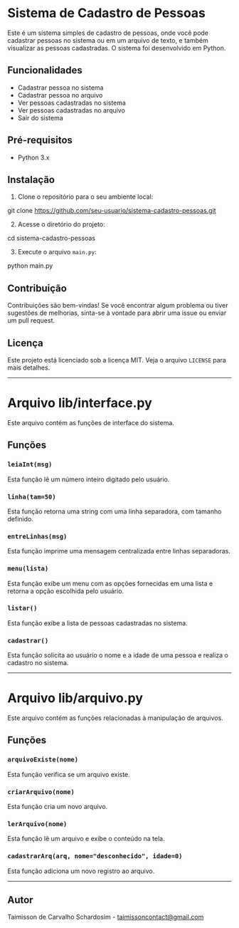 # Sistema de Cadastro de Pessoas

Este é um sistema simples de cadastro de pessoas, onde você pode cadastrar pessoas no sistema ou em um arquivo de texto, e também visualizar as pessoas cadastradas. O sistema foi desenvolvido em Python.

## Funcionalidades

- Cadastrar pessoa no sistema
- Cadastrar pessoa no arquivo
- Ver pessoas cadastradas no sistema
- Ver pessoas cadastradas no arquivo
- Sair do sistema

## Pré-requisitos

- Python 3.x

## Instalação

1. Clone o repositório para o seu ambiente local:

git clone https://github.com/seu-usuario/sistema-cadastro-pessoas.git

2. Acesse o diretório do projeto:

cd sistema-cadastro-pessoas

3. Execute o arquivo `main.py`:

python main.py


## Contribuição

Contribuições são bem-vindas! Se você encontrar algum problema ou tiver sugestões de melhorias, sinta-se à vontade para abrir uma issue ou enviar um pull request.

## Licença

Este projeto está licenciado sob a licença MIT. Veja o arquivo `LICENSE` para mais detalhes.

---

# Arquivo lib/interface.py

Este arquivo contém as funções de interface do sistema.

## Funções

### `leiaInt(msg)`

Esta função lê um número inteiro digitado pelo usuário.

### `linha(tam=50)`

Esta função retorna uma string com uma linha separadora, com tamanho definido.

### `entreLinhas(msg)`

Esta função imprime uma mensagem centralizada entre linhas separadoras.

### `menu(lista)`

Esta função exibe um menu com as opções fornecidas em uma lista e retorna a opção escolhida pelo usuário.

### `listar()`

Esta função exibe a lista de pessoas cadastradas no sistema.

### `cadastrar()`

Esta função solicita ao usuário o nome e a idade de uma pessoa e realiza o cadastro no sistema.

---

# Arquivo lib/arquivo.py

Este arquivo contém as funções relacionadas à manipulação de arquivos.

## Funções

### `arquivoExiste(nome)`

Esta função verifica se um arquivo existe.

### `criarArquivo(nome)`

Esta função cria um novo arquivo.

### `lerArquivo(nome)`

Esta função lê um arquivo e exibe o conteúdo na tela.

### `cadastrarArq(arq, nome="desconhecido", idade=0)`

Esta função adiciona um novo registro ao arquivo.

---

## Autor

Taimisson de Carvalho Schardosim - [taimissoncontact@gmail.com](mailto:taimissoncontact@gmail.com)

